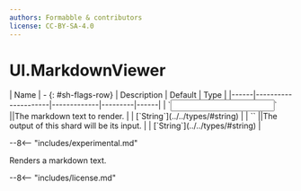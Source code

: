 ```yaml
---
authors: Formabble & contributors
license: CC-BY-SA-4.0
---
```



# UI.MarkdownViewer

<div class="sh-parameters" markdown="1">
| Name | - {: #sh-flags-row} | Description | Default | Type |
|------|---------------------|-------------|---------|------|
| `<input>` ||The markdown text to render. | | [`String`](../../types/#string) |
| `<output>` ||The output of this shard will be its input. | | [`String`](../../types/#string) |

</div>

--8<-- "includes/experimental.md"

Renders a markdown text.

--8<-- "includes/license.md"

